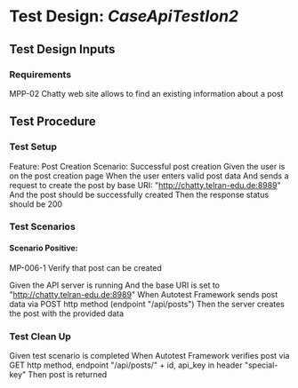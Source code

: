 # Test Design: *CaseApiTestIon2*

## Test Design Inputs

### Requirements

MPP-02 Chatty web site allows to find an existing information about a post

## Test Procedure

### Test Setup

Feature: Post Creation
Scenario: Successful post creation
Given the user is on the post creation page
When the user enters valid post data
And sends a request to create the post by base URI: "http://chatty.telran-edu.de:8989"
And the post should be successfully created
Then the response status should be 200

### Test Scenarios

#### Scenario Positive:

MP-006-1 Verify that post can be created

Given the API server is running
And the base URI is set to "http://chatty.telran-edu.de:8989"
When Autotest Framework sends post data via POST http method (endpoint "/api/posts")
Then the server creates the post with the provided data

### Test Clean Up

Given test scenario is completed
When Autotest Framework verifies post via GET http method, endpoint "/api/posts/" + id, api_key in header "special-key"
Then post is returned
